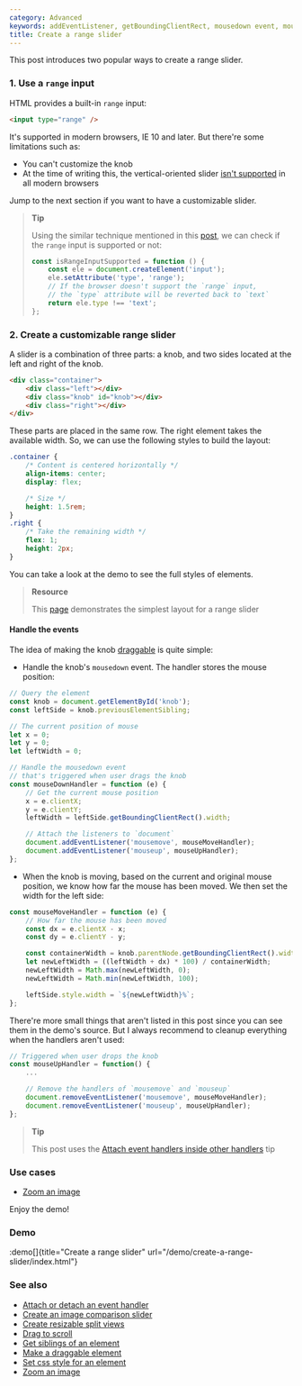```yaml
---
category: Advanced
keywords: addEventListener, getBoundingClientRect, mousedown event, mousemove event, mouseup event, previous sibling, previousElementSibling, next sibling, nextElementSibling, range input, range slider, set css style, set element width
title: Create a range slider
---
```


This post introduces two popular ways to create a range slider.

### 1. Use a `range` input

HTML provides a built-in `range` input:

```html
<input type="range" />
```

It's supported in modern browsers, IE 10 and later. But there're some limitations such as:

-   You can't customize the knob
-   At the time of writing this, the vertical-oriented slider [isn't supported](https://developer.mozilla.org/en-US/docs/Web/HTML/Element/input/range#Browser_compatibility) in all modern browsers

Jump to the next section if you want to have a customizable slider.

> **Tip**
>
> Using the similar technique mentioned in this [post](/check-if-the-native-date-input-is-supported), we can check if the `range` input is supported or not:
>
> ```js
> const isRangeInputSupported = function () {
>     const ele = document.createElement('input');
>     ele.setAttribute('type', 'range');
>     // If the browser doesn't support the `range` input,
>     // the `type` attribute will be reverted back to `text`
>     return ele.type !== 'text';
> };
> ```

### 2. Create a customizable range slider

A slider is a combination of three parts: a knob, and two sides located at the left and right of the knob.

```html
<div class="container">
    <div class="left"></div>
    <div class="knob" id="knob"></div>
    <div class="right"></div>
</div>
```

These parts are placed in the same row. The right element takes the available width. So, we can use the following styles to build the layout:

```css
.container {
    /* Content is centered horizontally */
    align-items: center;
    display: flex;

    /* Size */
    height: 1.5rem;
}
.right {
    /* Take the remaining width */
    flex: 1;
    height: 2px;
}
```

You can take a look at the demo to see the full styles of elements.

> **Resource**
>
> This [page](https://csslayout.io/patterns/slider) demonstrates the simplest layout for a range slider

#### Handle the events

The idea of making the knob [draggable](/make-a-draggable-element) is quite simple:

-   Handle the knob's `mousedown` event. The handler stores the mouse position:

```js
// Query the element
const knob = document.getElementById('knob');
const leftSide = knob.previousElementSibling;

// The current position of mouse
let x = 0;
let y = 0;
let leftWidth = 0;

// Handle the mousedown event
// that's triggered when user drags the knob
const mouseDownHandler = function (e) {
    // Get the current mouse position
    x = e.clientX;
    y = e.clientY;
    leftWidth = leftSide.getBoundingClientRect().width;

    // Attach the listeners to `document`
    document.addEventListener('mousemove', mouseMoveHandler);
    document.addEventListener('mouseup', mouseUpHandler);
};
```

-   When the knob is moving, based on the current and original mouse position, we know how far the mouse has been moved.
    We then set the width for the left side:

```js
const mouseMoveHandler = function (e) {
    // How far the mouse has been moved
    const dx = e.clientX - x;
    const dy = e.clientY - y;

    const containerWidth = knob.parentNode.getBoundingClientRect().width;
    let newLeftWidth = ((leftWidth + dx) * 100) / containerWidth;
    newLeftWidth = Math.max(newLeftWidth, 0);
    newLeftWidth = Math.min(newLeftWidth, 100);

    leftSide.style.width = `${newLeftWidth}%`;
};
```

There're more small things that aren't listed in this post since you can see them in the demo's source.
But I always recommend to cleanup everything when the handlers aren't used:

```js
// Triggered when user drops the knob
const mouseUpHandler = function() {
    ...

    // Remove the handlers of `mousemove` and `mouseup`
    document.removeEventListener('mousemove', mouseMoveHandler);
    document.removeEventListener('mouseup', mouseUpHandler);
};
```

> **Tip**
>
> This post uses the [Attach event handlers inside other handlers](/attach-event-handlers-inside-other-handlers) tip

### Use cases

-   [Zoom an image](/zoom-an-image)

Enjoy the demo!

### Demo

:demo[]{title="Create a range slider" url="/demo/create-a-range-slider/index.html"}

### See also

-   [Attach or detach an event handler](/attach-or-detach-an-event-handler)
-   [Create an image comparison slider](/create-an-image-comparison-slider)
-   [Create resizable split views](/create-resizable-split-views)
-   [Drag to scroll](/drag-to-scroll)
-   [Get siblings of an element](/get-siblings-of-an-element)
-   [Make a draggable element](/make-a-draggable-element)
-   [Set css style for an element](/set-css-style-for-an-element)
-   [Zoom an image](/zoom-an-image)
